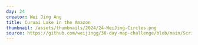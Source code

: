 ```yaml
---
day: 24
creator: Wei Jing Ang
title: Curuai Lake in the Amazon
thumbnail: /assets/thumbnails/2024/24-WeiJing-Circles.png
source: https://github.com/weijingg/30-day-map-challenge/blob/main/Scripts/day24_WeiJing.R
---
```


